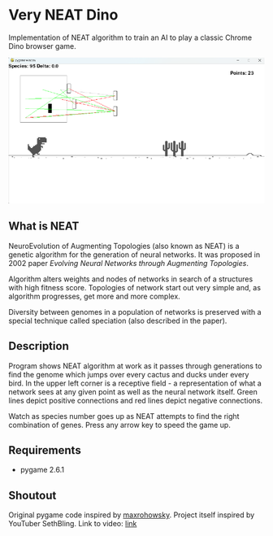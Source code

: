 # Very NEAT Dino
Implementation of NEAT algorithm to train an AI to play a classic Chrome Dino browser game.

<p align="center">
  <img src="./preview.png" />
</p>

## What is NEAT
NeuroEvolution of Augmenting Topologies (also known as NEAT) is a genetic algorithm for the generation of neural networks. It was proposed in 2002 paper _Evolving Neural Networks through Augmenting Topologies_.

Algorithm alters weights and nodes of networks in search of a structures with high fitness score. Topologies of network start out very simple and, as algorithm progresses, get more and more complex. 

Diversity between genomes in a population of networks is preserved with a special technique called speciation (also described in the paper).

## Description
Program shows NEAT algorithm at work as it passes through generations to find the genome which jumps over every cactus and ducks under every bird.
In the upper left corner is a receptive field - a representation of what a network sees at any given point as well as the neural network itself. Green lines depict positive connections and red lines depict negative connections.

Watch as species number goes up as NEAT attempts to find the right combination of genes. Press any arrow key to speed the game up.

## Requirements
- pygame 2.6.1

## Shoutout
Original pygame code inspired by [maxrohowsky](https://twitter.com/maxrohowsky). Project itself inspired by YouTuber SethBling. Link to video: [link](https://www.youtube.com/watch?v=qv6UVOQ0F44)